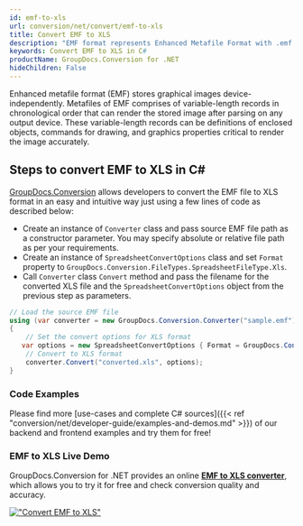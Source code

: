 ```yaml
---
id: emf-to-xls
url: conversion/net/convert/emf-to-xls
title: Convert EMF to XLS
description: "EMF format represents Enhanced Metafile Format with .emf extension. Learn how to convert EMF to XLS file programmatically in C# language using GroupDocs.Conversion for .NET library."
keywords: Convert EMF to XLS in C#
productName: GroupDocs.Conversion for .NET
hideChildren: False
---
```


Enhanced metafile format (EMF) stores graphical images device-independently. Metafiles of EMF comprises of variable-length records in chronological order that can render the stored image after parsing on any output device. These variable-length records can be definitions of enclosed objects, commands for drawing, and graphics properties critical to render the image accurately.

## Steps to convert EMF to XLS in C#

[GroupDocs.Conversion](https://products.groupdocs.com/conversion/net) allows developers to convert the EMF file to XLS format in an easy and intuitive way just using a few lines of code as described below:

* Create an instance of `Converter` class and pass source EMF file path as a constructor parameter. You may specify absolute or relative file path as per your requirements. 
* Create an instance of `SpreadsheetConvertOptions` class and set `Format` property to `GroupDocs.Conversion.FileTypes.SpreadsheetFileType.Xls`.
* Call `Converter` class `Convert` method and pass the filename for the converted XLS file and the `SpreadsheetConvertOptions` object from the previous step as parameters.

```csharp
// Load the source EMF file
using (var converter = new GroupDocs.Conversion.Converter("sample.emf"))
{
    // Set the convert options for XLS format
   var options = new SpreadsheetConvertOptions { Format = GroupDocs.Conversion.FileTypes.SpreadsheetFileType.Xls };
    // Convert to XLS format
    converter.Convert("converted.xls", options);
}
```

### Code Examples

Please find more [use-cases and complete C# sources]({{< ref "conversion/net/developer-guide/examples-and-demos.md" >}}) of our backend and frontend examples and try them for free!

### EMF to XLS Live Demo

GroupDocs.Conversion for .NET provides an online [**EMF to XLS converter**](https://products.groupdocs.app/conversion/emf-to-xls), which allows you to try it for free and check conversion quality and accuracy.

[!["Convert EMF to XLS"](conversion/net/images/convert-to-xls/convert-emf-to-xls.png)](https://products.groupdocs.app/conversion/emf-to-xls)